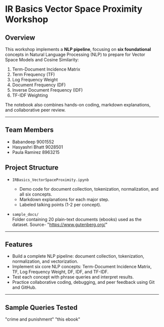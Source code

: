 #  IR Basics Vector Space Proximity Workshop

## Overview
 
This workshop implements a **NLP pipeline**, focusing on **six foundational** concepts in Natural Language Processing (NLP) to prepare for Vector Space Models and Cosine Similarity:

  1. Term-Document Incidence Matrix
  2. Term Frequency (TF)
  3. Log Frequency Weight
  4. Document Frequency (DF)
  5. Inverse Document Frequency (IDF)
  6. TF-IDF Weighting
 
The notebook also combines hands-on coding, markdown explanations, and collaborative peer review.

---
 
## Team Members
 
- Babandeep 9001552
- Hasyashri Bhatt 9028501
- Paula Ramirez 8963215
 
## Project Structure
 
- `IRBasics_VectorSpaceProximity.ipynb`  
  - Demo code for document collection, tokenization, normalization, and all six concepts.
  - Markdown explanations for each major step.
  - Labeled talking points (1-2 per concept).
 
- `sample_docs/`  
   Folder containing 20 plain-text documents (ebooks) used as the dataset.
   Source- "https://www.gutenberg.org/"
 
---
 
##  Features
 
- Build a complete NLP pipeline: document collection, tokenization, normalization, and vectorization.
- Implement six core NLP concepts: Term-Document Incidence Matrix, TF, Log Frequency Weight, DF, IDF, and TF-IDF.
- Test each concept with phrase queries and interpret results.
- Practice collaborative coding, debugging, and peer feedback using Git and GitHub.

 
---
 
##  Sample Queries Tested
 
"crime and punishment"
"this ebook"


